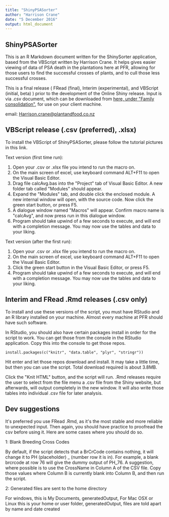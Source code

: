 ```yaml
---
title: "ShinyPSASorter"
author: "Harrison Crane"
date: "5 December 2016"
output: html_document
---
```


## ShinyPSASorter

This is an R Markdown document written for the ShinySorter application, based from the VBScript written by Harrison Crane. It helps gives easier viewing of data of PSA death in the plantations here at PFR, allowing for those users to find the successful crosses of plants, and to cull those less successful crosses.

This is a final release ( FRead (final), Interim (experimental), and VBScript (initial, beta) ) prior to the development of the Online Shiny release. Input is via .csv document, which can be downloaded from <a href="http://shiny.powerplant.pfr.co.nz/PsaBlockSummary/">here, under "Family consolidation"</a>, for use on your client machine.

email: Harrison.crane@plantandfood.co.nz

## VBScript release (.csv (preferred), .xlsx)

To install the VBScript of ShinyPSASorter, please follow the tutorial pictures in this link.

Text version (first time run):

1. Open your .csv or .xlsx file you intend to run the macro on.
2. On the main screen of excel, use keyboard command ALT+F11 to open the Visual Basic Editor.
3. Drag file calcAvg.bas into the "Project" tab of Visual Basic Editor. A new folder tab called "Modules" should appear.
4. Expand the "Modules" tab, and double click the enclosed module. A new internal window will open, with the source code. Now click the green start button, or press F5.
5. A dialogue window named "Macros" will appear. Confirm macro name is "calcAvg", and now press run in this dialogue window.
6. Program should take upwind of a few seconds to execute, and will end with a completion message. You may now use the tables and data to your liking.

Text version (after the first run):

1. Open your .csv or .xlsx file you intend to run the macro on.
2. On the main screen of excel, use keyboard command ALT+F11 to open the Visual Basic Editor.
3. Click the green start button in the Visual Basic Editor, or press F5.
4. Program should take upwind of a few seconds to execute, and will end with a completion message. You may now use the tables and data to your liking.

## Interim and FRead .Rmd releases (.csv only)

To install and use these versions of the script, you must have RStudio and an R library installed on your machine. Almost every machine at PFR should have such software.

In RStudio, you should also have certain packages install in order for the script to work. You can get those from the console in the RStudio application. Copy this into the console to get those repos.

```install.packages(c("knitr", "data.table", "plyr", "stringr"))```

Hit enter and let those repos download and install. It may take a little time, but then you can use the script. Total download required is about 3.8MB.

Click the "Knit HTML" button, and the script will run. .Rmd releases require the user to select from the file menu a .csv file from the Shiny website, but afterwards, will output completely in the new window. It will also write those tables into individual .csv file for later analysis.

## Dev suggestions

It's preferred you use FRead .Rmd, as it's the most stable and more reliable to unexpected input. Then again, you should have practice to proofread the csv before using it. Here are some cases where you should do so.

1: Blank Breeding Cross Codes

By default, if the script detects that a BrCrCode contains nothing, it will change it to PH (placeholder) _ (number row it is in). For example, a blank brcrcode at row 76 will give the dummy output of PH_76. A suggestion, where possible is to use the CrossName in Column A of the CSV file. Copy those values where Column B is currently blank into Column B, and then run the script.

2: Generated files are sent to the home directory

For windows, this is My Documents, generatedOutput, For Mac OSX or Linux this is your home or user folder, generatedOutput, files are told apart by name and date created